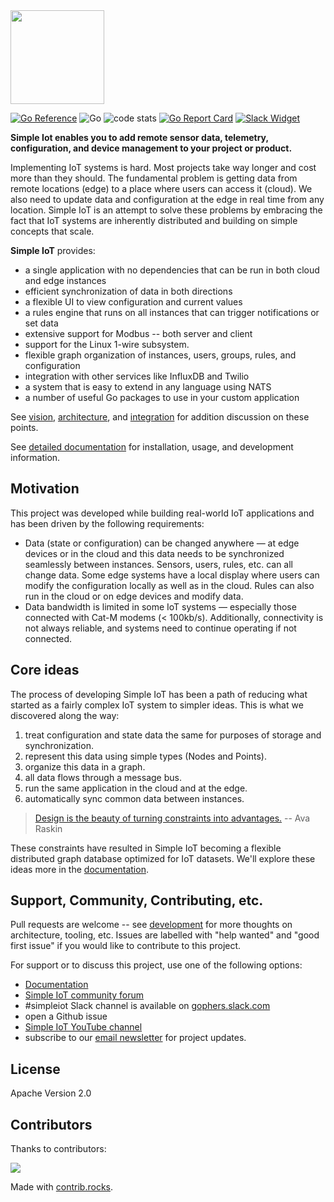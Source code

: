 <img src="docs/images/simple-iot-logo.png?raw=true" width="150">

[![Go Reference](https://pkg.go.dev/badge/github.com/simpleiot/simpleiot.svg)](https://pkg.go.dev/github.com/simpleiot/simpleiot)
![Go](https://github.com/simpleiot/simpleiot/workflows/Go/badge.svg?branch=master)
![code stats](https://tokei.rs/b1/github/simpleiot/simpleiot?category=code)
[![Go Report Card](https://goreportcard.com/badge/github.com/simpleiot/simpleiot)](https://goreportcard.com/report/github.com/simpleiot/simpleiot)
[![Slack Widget](https://img.shields.io/badge/join-us%20on%20slack-gray.svg?longCache=true&logo=slack&colorB=red)](http://gophers.slack.com/messages/simpleiot)

**Simple Iot enables you to add remote sensor data, telemetry, configuration,
and device management to your project or product.**

Implementing IoT systems is hard. Most projects take way longer and cost more
than they should. The fundamental problem is getting data from remote locations
(edge) to a place where users can access it (cloud). We also need to update data
and configuration at the edge in real time from any location. Simple IoT is an
attempt to solve these problems by embracing the fact that IoT systems are
inherently distributed and building on simple concepts that scale.

**Simple IoT** provides:

- a single application with no dependencies that can be run in both cloud and
  edge instances
- efficient synchronization of data in both directions
- a flexible UI to view configuration and current values
- a rules engine that runs on all instances that can trigger notifications or
  set data
- extensive support for Modbus -- both server and client
- support for the Linux 1-wire subsystem.
- flexible graph organization of instances, users, groups, rules, and
  configuration
- integration with other services like InfluxDB and Twilio
- a system that is easy to extend in any language using NATS
- a number of useful Go packages to use in your custom application

See [vision](docs/ref/vision.md), [architecture](docs/ref/architecture.md), and
[integration](docs/ref/integration.md) for addition discussion on these points.

See [detailed documentation](https://docs.simpleiot.org) for installation,
usage, and development information.

## Motivation

This project was developed while building real-world IoT applications and has
been driven by the following requirements:

- Data (state or configuration) can be changed anywhere — at edge devices or in
  the cloud and this data needs to be synchronized seamlessly between instances.
  Sensors, users, rules, etc. can all change data. Some edge systems have a
  local display where users can modify the configuration locally as well as in
  the cloud. Rules can also run in the cloud or on edge devices and modify data.
- Data bandwidth is limited in some IoT systems — especially those connected
  with Cat-M modems (< 100kb/s). Additionally, connectivity is not always
  reliable, and systems need to continue operating if not connected.

## Core ideas

The process of developing Simple IoT has been a path of reducing what started as
a fairly complex IoT system to simpler ideas. This is what we discovered along
the way:

1. treat configuration and state data the same for purposes of storage and
   synchronization.
2. represent this data using simple types (Nodes and Points).
3. organize this data in a graph.
4. all data flows through a message bus.
5. run the same application in the cloud and at the edge.
6. automatically sync common data between instances.

> [Design is the beauty of turning constraints into advantages.](https://www.webstock.org.nz/talks/design-is-the-beauty-of-turning-constraints-into-advantages/)
> -- Ava Raskin

These constraints have resulted in Simple IoT becoming a flexible distributed
graph database optimized for IoT datasets. We'll explore these ideas more in the
[documentation](https://docs.simpleiot.org).

## Support, Community, Contributing, etc.

Pull requests are welcome -- see [development](docs/ref/development.md) for more
thoughts on architecture, tooling, etc. Issues are labelled with "help wanted"
and "good first issue" if you would like to contribute to this project.

For support or to discuss this project, use one of the following options:

- [Documentation](https://docs.simpleiot.org)
- [Simple IoT community forum](https://community.tmpdir.org/c/simple-iot/5)
- #simpleiot Slack channel is available on
  [gophers.slack.com](https://gophers.slack.com/messages/simpleiot/)
- open a Github issue
- [Simple IoT YouTube channel](https://www.youtube.com/@simple-iot)
- subscribe to our [email newsletter](https://tinyletter.com/tmpdir) for project
  updates.

## License

Apache Version 2.0

## Contributors

Thanks to contributors:

<a href="https://github.com/simpleiot/simpleiot/graphs/contributors">
  <img src="https://contrib.rocks/image?repo=simpleiot/simpleiot" />
</a>

Made with [contrib.rocks](https://contrib.rocks).
